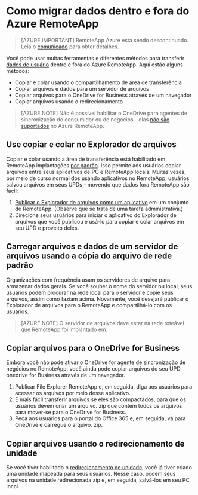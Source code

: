 
<properties
    pageTitle="Migrar dados de usuário do Azure RemoteApp | Microsoft Azure"
    description="Saiba como migrar seus dados de usuário e sair do Azure RemoteApp."
    services="remoteapp"
    documentationCenter=""
    authors="lizap"
    manager="mbaldwin" />

<tags
    ms.service="remoteapp"
    ms.workload="compute"
    ms.tgt_pltfrm="na"
    ms.devlang="na"
    ms.topic="article"
    ms.date="08/15/2016"
    ms.author="elizapo" />



# <a name="how-to-migrate-data-into-and-out-of-azure-remoteapp"></a>Como migrar dados dentro e fora do Azure RemoteApp

> [AZURE.IMPORTANT]
> RemoteApp Azure está sendo descontinuado. Leia o [comunicado](https://go.microsoft.com/fwlink/?linkid=821148) para obter detalhes.

Você pode usar muitas ferramentas e diferentes métodos para transferir [dados de usuário](remoteapp-upd.md) dentro e fora do Azure RemoteApp. Aqui estão alguns métodos:

- Copiar e colar usando o compartilhamento de área de transferência
- Copiar arquivos e dados para um servidor de arquivos
- Copiar arquivos para o OneDrive for Business através de um navegador
- Copiar arquivos usando o redirecionamento

>[AZURE.NOTE] 
> Não é possível habilitar o OneDrive para agentes de sincronização do consumidor ou de negócios - elas [não são suportados](remoteapp-onedrive.md) no Azure RemoteApp.

## <a name="use-copy-and-paste-in-file-explorer"></a>Use copiar e colar no Explorador de arquivos

Copiar e colar usando a área de transferência está habilitado em RemoteApp implantações [por padrão](remoteapp-redirection.md). Isso permite aos usuários copiar arquivos entre seus aplicativos de PC e RemoteApp locais. Muitas vezes, por meio de curso normal dos usando aplicativos no RemoteApp, usuários salvou arquivos em seus UPDs - movendo que dados fora RemoteApp são fácil:

1. [Publicar o Explorador de arquivos como um aplicativo](remoteapp-publish.md) em um conjunto de RemoteApp. (Observe que se trata de uma tarefa administrativa.)
2. Direcione seus usuários para iniciar o aplicativo do Explorador de arquivos que você publicou e usá-lo para copiar e colar arquivos em seu UPD e proveito deles.

## <a name="upload-files-and-data-to-a-file-server-by-using-standard-network-file-copy"></a>Carregar arquivos e dados de um servidor de arquivos usando a cópia do arquivo de rede padrão

Organizações com frequência usam os servidores de arquivo para armazenar dados gerais. Se você souber o nome do servidor ou local, seus usuários podem procurar na rede local para o servidor e copie seus arquivos, assim como faziam acima. Novamente, você desejará publicar o Explorador de arquivos para o RemoteApp e compartilhá-lo com os usuários.

>[AZURE.NOTE] 
> O servidor de arquivos deve estar na rede roteável que RemoteApp foi implantado em.

## <a name="copy-files-to-onedrive-for-business"></a>Copiar arquivos para o OneDrive for Business
Embora você não pode ativar o OneDrive for agente de sincronização de negócios no RemoteApp, você ainda pode copiar arquivos do seu UPD onedrive for Business através de um navegador. 

1. Publicar File Explorer RemoteApp e, em seguida, diga aos usuários para acessar os arquivos por meio desse aplicativo. 
2. É mais fácil transferir arquivos se eles são compactados, para que os usuários devem criar um arquivo. zip que contém todos os arquivos para mover-se para o OneDrive for Business.
3. Peça aos usuários para o portal do Office 365 e, em seguida, vá para OneDrive e carregue o arquivo. zip.

## <a name="copy-files-by-using-drive-redirection"></a>Copiar arquivos usando o redirecionamento de unidade

Se você tiver habilitado o [redirecionamento de unidade](remoteapp-redirection.md), você já tiver criado uma unidade mapeada para seus usuários. Nesse caso, podem seus arquivos na unidade redirecionada zip e, em seguida, salvá-los em seu PC local.